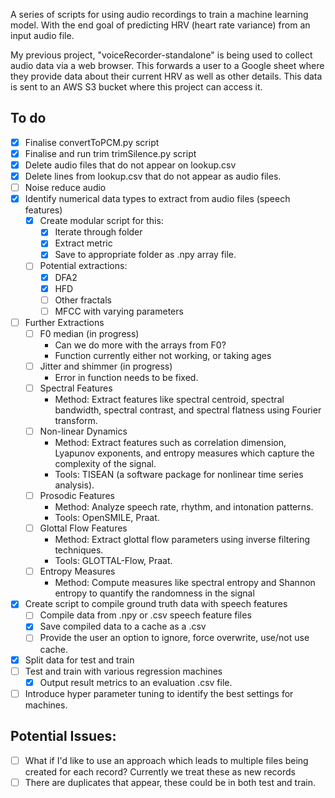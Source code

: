 A series of scripts for using audio recordings to train a machine learning model. With the end goal of predicting HRV (heart rate variance) from an input audio file.

My previous project, "voiceRecorder-standalone" is being used to collect audio data via a web browser. This forwards a user to a Google sheet where they provide data about their current HRV as well as other details. This data is sent to an AWS S3 bucket where this project can access it.

## To do
- [x] Finalise convertToPCM.py script
- [x] Finalise and run trim trimSilence.py script
- [x] Delete audio files that do not appear on lookup.csv
- [x] Delete lines from lookup.csv that do not appear as audio files.
- [ ] Noise reduce audio
- [x] Identify numerical data types to extract from audio files (speech features)
    - [x] Create modular script for this:
       - [x] Iterate through folder
       - [x] Extract metric
       - [x] Save to appropriate folder as .npy array file.

   - [ ] Potential extractions:
       - [x] DFA2
       - [x] HFD
       - [ ] Other fractals
       - [ ] MFCC with varying parameters
- [ ] Further Extractions
    - [ ] F0 median (in progress)
        - Can we do more with the arrays from F0?
        - Function currently either not working, or taking ages
    - [ ] Jitter and shimmer (in progress)
        - Error in function needs to be fixed.
    - [ ] Spectral Features
        - Method: Extract features like spectral centroid, spectral bandwidth, spectral contrast, and spectral flatness using Fourier transform.
    - [ ] Non-linear Dynamics
        - Method: Extract features such as correlation dimension, Lyapunov exponents, and entropy measures which capture the complexity of the signal.
        - Tools: TISEAN (a software package for nonlinear time series analysis).
    - [ ] Prosodic Features
        - Method: Analyze speech rate, rhythm, and intonation patterns.
        - Tools: OpenSMILE, Praat.
    - [ ] Glottal Flow Features
        - Method: Extract glottal flow parameters using inverse filtering techniques.
        - Tools: GLOTTAL-Flow, Praat.
    - [ ] Entropy Measures
        - Method: Compute measures like spectral entropy and Shannon entropy to quantify the randomness in the signal
- [x] Create script to compile ground truth data with speech features
   - [ ] Compile data from .npy or .csv speech feature files
   - [x] Save compiled data to a cache as a .csv
   - [ ] Provide the user an option to ignore, force overwrite, use/not use cache.
- [x] Split data for test and train
- [ ] Test and train with various regression machines
   - [x] Output result metrics to an evaluation .csv file.
- [ ] Introduce hyper parameter tuning to identify the best settings for machines.

## Potential Issues:
- [ ] What if I'd like to use an approach which leads to multiple files being created for each record? Currently we treat these as new records
- [ ] There are duplicates that appear, these could be in both test and train.
